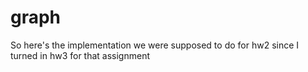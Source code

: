 graph
=====
So here's the implementation we were supposed to do for hw2 since I turned in hw3 for that assignment

